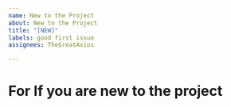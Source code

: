 ```yaml
---
name: New to the Project
about: New to the Project
title: "[NEW]"
labels: good first issue
assignees: TheGreatAxios

---
```


# For If you are new to the project
